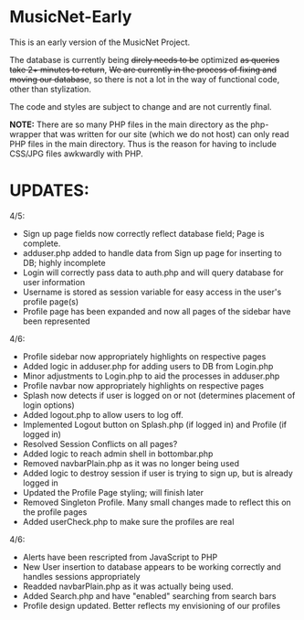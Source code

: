 MusicNet-Early
==============
This is an early version of the MusicNet Project. 

The database is currently being ~~direly needs to be~~ optimized ~~as queries take 2+ minutes to return~~, ~~We are currently in the process of fixing and moving our database~~, so there is not a lot in the way of functional code,
other than stylization. 


The code and styles are subject to change and are not currently final.

**NOTE:**
There are so many PHP files in the main directory as the php-wrapper that was written for our site (which we do not host) can only read PHP files in the main directory. Thus is the reason for having to include CSS/JPG files awkwardly with PHP.

<h1>UPDATES:</h1>
4/5: 
<ul>
<li>Sign up page fields now correctly reflect database field; Page is complete.</li>
<li>adduser.php added to handle data from Sign up page for inserting to DB; highly incomplete</li>
<li>Login will correctly pass data to auth.php and will query database for user information</li>
<li>Username is stored as session variable for easy access in the user's profile page(s)</li>
<li>Profile page has been expanded and now all pages of the sidebar have been represented</li>
</ul>
4/6: 
<ul>
<li>Profile sidebar now appropriately highlights on respective pages</li>
<li>Added logic in adduser.php for adding users to DB from Login.php</li>
<li>Minor adjustments to Login.php to aid the processes in adduser.php</li>
<li>Profile navbar now appropriately highlights on respective pages</li>
<li>Splash now detects if user is logged on or not (determines placement of login options)</li>
<li>Added logout.php to allow users to log off.</li>
<li>Implemented Logout button on Splash.php (if logged in) and Profile (if logged in)</li>
<li>Resolved Session Conflicts on all pages?</li>
<li>Added logic to reach admin shell in bottombar.php</li>
<li>Removed navbarPlain.php as it was no longer being used</li>
<li>Added logic to destroy session if user is trying to sign up, but is already logged in</li>
<li>Updated the Profile Page styling; will finish later</li>
<li>Removed Singleton Profile. Many small changes made to reflect this on the profile pages</li>
<li>Added userCheck.php to make sure the profiles are real</li>
</ul>
4/6: 
<ul>
<li>Alerts have been rescripted from JavaScript to PHP</li>
<li>New User insertion to database appears to be working correctly and handles sessions appropriately</li>
<li>Readded navbarPlain.php as it was actually being used. </li>
<li>Added Search.php and have "enabled" searching from search bars </li>
<li>Profile design updated. Better reflects my envisioning of our profiles</li>
</ul>
